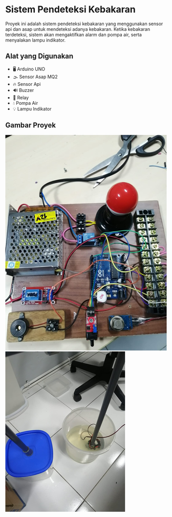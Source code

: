# Sistem Pendeteksi Kebakaran
Proyek ini adalah sistem pendeteksi kebakaran yang menggunakan sensor api dan asap untuk mendeteksi adanya kebakaran. Ketika kebakaran terdeteksi, sistem akan mengaktifkan alarm dan pompa air, serta menyalakan lampu indikator.

## Alat yang Digunakan

- 🖥️ Arduino UNO
- 🌫️ Sensor Asap MQ2
- 🔥 Sensor Api
- 🔊 Buzzer
- 🔌 Relay
- 💧 Pompa Air
- 💡 Lampu Indikator

## Gambar Proyek

![Sistem Pendeteksi Kebakaran](image_2024-05-30_092103722.png)
![Sistem Pendeteksi Kebakaran](image_2024-05-30_091745445.png)
